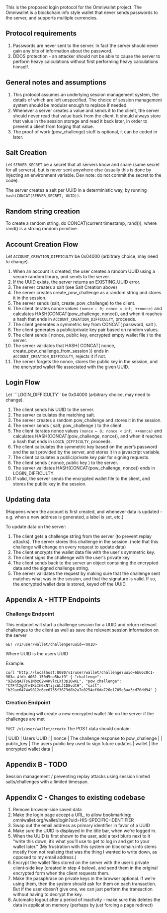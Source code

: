 This is the proposed login protocol for the Omniwallet project. The Omniwallet is a blockchain.info style wallet that never sends passwords to the server, and supports multiple currencies.

## Protocol requirements

1. Passwords are never sent to the server. In fact the server should never gain any bits of information about the password.
2. DDOS protection - an attacker should not be able to cause the server to perform heavy calculations without first performing heavy calculations himself.

## General notes and assumptions

1. This protocol assumes an underlying session management system, the details of which are left unspecified. The choice of session management system should be modular enough to replace if needed.
2. Whenever a server creates a value and sends it to the client, the server should never read that value back from the client. It should always store that value in the session storage and read it back later, in order to prevent a client from forging that value.
3. The proof of work (pow_challenge) stuff is optional, it can be coded in later.

## Salt Creation ##
Let ``SERVER_SECRET`` be a secret that all servers know and share (same secret for all servers), but is never sent anywhere else (usually this is done by injecting an environment variable. Dev note: do not commit the secret to the code).

The server creates a salt per UUID in a deterministic way, by running ``hash(CONCAT(SERVER_SECRET, UUID))``.

## Random string creation ##
To create a random string, do CONCAT(current timestamp, rand()), where rand() is a strong random primitive.

## Account Creation Flow
Let ``ACCOUNT_CREATION_DIFFICULTY`` be 0x04000 (arbitrary choice, may need to change). 

1. When an account is created, the user creates a random UUID using a secure random library, and sends to the server.
2. If the UUID exists, the server returns an EXISTING_UUID error.
3. The server creates a salt (see Salt Creation above)
4. The server creates create_pow_challenge as a random string and stores it in the session.
5. The server sends (salt, create_pow_challenge) to the client.
6. The client iterates nonce values ``(nonce ← 0; nonce < inf; ++nonce)`` and calculates HASH(CONCAT(pow_challenge, nonce)), and when it reaches a hash that ends in ``ACCOUNT_CREATION_DIFFICULTY``, proceeds.
7. The client generates a symmetric key from CONCAT( password, salt ).
8. The client generates a public/private key pair based on random values.
9. The client sends ( nonce, public key, encrypted empty wallet file ) to the server.
10. The server validates that HASH( CONCAT( nonce, create_pow_challenge_from_session )) ends in ``ACCOUNT_CREATION_DIFFICULTY``, rejects it if not.
11. The server forgets the nonce, stores the public key in the session, and the encrypted wallet file associated with the given UUID.

## Login Flow

Let ```LOGIN_DIFFICULTY`` be 0x04000 (arbitrary choice, may need to change).

1. The client sends his UUID to the server.
2. The server calculates the matching salt.
3. The server creates a random pow_challenge and stores it in the session.
4. The server sends ( salt, pow_challenge ) to the client.
5. The client iterates nonce values ``(nonce ← 0; nonce < inf; ++nonce)`` and calculates HASH(CONCAT(pow_challenge, nonce)), and when it reaches a hash that ends in ``LOGIN_DIFFICULTY``, proceeds.
6. The client calculates the symmetric key based on the user’s password and the salt provided by the server, and stores it in a javascript variable.
7. The client calculates a public/private key pair for signing requests.
8. The client sends ( nonce, public key ) to the server.
8. The server validates HASH(CONCAT(pow_challenge, nonce)) ends in LOGIN_DIFFICULTY.
9. If valid, the server sends the encrypted wallet file to the client, and stores the public key in the session.

## Updating data

(Happens when the account is first created, and whenever data is updated - e.g. when a new address is generated, a label is set, etc.)

To update data on the server:

1. The client gets a challenge string from the server (to prevent replay attacks).  The server stores this challenge in the session.  (note that this challenge will change on every request to update data)
2. The client encrypts the wallet data file with the user's symmetric key.
3. The client signs the challenge with the user's private key
4. The client sends back to the server an object containing the encrypted data and the signed challenge string.
5. The server validates the request by making sure that the challenge sent matches what was in the session, and that the signature is valid.  If so, the encrypted wallet data is stored, keyed off the UUID.

## Appendix A - HTTP Endpoints

### Challenge Endpoint

This endpoint will start a challenge session for a UUID and return relevant challenges to the client as well as save the relevant session information on the server

``
GET /v1/user/wallet/challenge?uuid=<UUID>
``

Where UUID is the users UUID

Example:

``
curl "http://localhost:8080/v1/user/wallet/challenge?uuid=6b66c8c1-963a-4fdb-d061-150d5ca5baf9"
{
  "challenge": "9Zw6gAJTsG1Mbz62w4KVlcLXj3p16wKL",
  "pow_challenge": "C7F4tXgUfv1KiIhGxNTijcWLJ1D8vdtH",
  "salt": "b29ae6474a9812c6ee6735f3673d8b2a7e8254ef6da726e1705e3aa3cd70dd94"
}
``

### Creation Endpoint

This endpoing will create a new encrypted wallet file on the server if the challenges are met

``
POST /v1/user/wallet/create
``
The POST data should contain:

| UUID | Users UUID |
| nonce | The challenge response to pow_challenge |
| public_key | The users public key used to sign future updates
| wallet | the encrypted wallet data |

## Appendix B - TODO

Session management / preventing replay attacks using session limited salts/challenges with a limited timespan.

## Appendix C - Changes to existing codebase

1. Remove browser-side saved data
2. Make the login page accept a URL, to allow bookmarking:
	omniwallet.org/wallet/login?uid=HIS-SPECIFIC-IDENTIFIER 
3. Swap out the email address as primary identifier in favor of a UUID
4. Make sure the UUID is displayed in the title bar, when we’re logged in.
5. When the UUID is first shown to the user, add a text blurb next to it “write this down, it’s what you’ll use to get to log in and get to your wallet later.”  (My frustration with this system on blockchain.info stems mostly from not realizing that was the thing I wanted to write down, as opposed to my email address.)
6. Encrypt the wallet files stored on the server with the user’s private client-side key (created in step 4 below), and send them in the original encrypted form when the client requests them.
7. Make the passphrase on private keys in the browser optional.  If we’re using them, then the system should ask for them on each transaction.  But if the user doesn’t give one, we can just perform the transaction without having to decrypt the key.
8. Automatic logout after a period of inactivity - make sure this deletes the data in application memory (perhaps by just forcing a page redirect)
